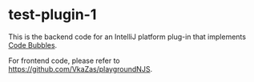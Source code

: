 # test-plugin-1

This is the backend code for an IntelliJ platform plug-in that implements [Code Bubbles](http://cs.brown.edu/~spr/codebubbles/).

For frontend code, please refer to https://github.com/VkaZas/playgroundNJS.
